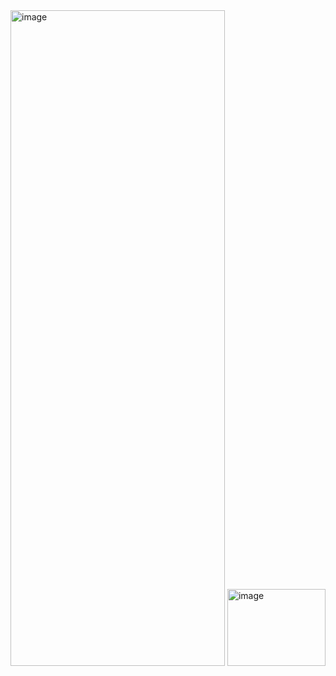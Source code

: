 <img width="343" height="1049" alt="image" src="https://github.com/user-attachments/assets/1a7b141d-adb3-4a53-bbc4-8d65a44d5a18" />
<img width="157" height="123" alt="image" src="https://github.com/user-attachments/assets/d5cb8a05-dc6b-4f12-a9fd-047e86474e60" />
